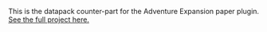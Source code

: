 This is the datapack counter-part for the Adventure Expansion paper plugin. [See the full project here.](https://github.com/coopersully/rpgloot-paper/)
